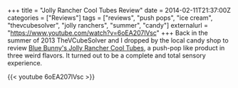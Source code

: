 +++
title = "Jolly Rancher Cool Tubes Review"
date = 2014-02-11T21:37:00Z
categories = ["Reviews"]
tags = ["reviews", "push pops", "ice cream", "thevcubesolver", "jolly ranchers", "summer", "candy"]
externalurl = "https://www.youtube.com/watch?v=6oEA207lVsc"
+++
Back in the summer of 2013 TheVCubeSolver and I dropped by the local candy shop to review [Blue Bunny's Jolly Rancher Cool Tubes](http://www.bluebunny.com/Products/d/Jolly_Rancher_Cool_Tubes), a push-pop like product in three weird flavors. It turned out to be a complete and total sensory experience.  

{{< youtube 6oEA207lVsc >}}